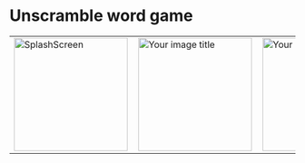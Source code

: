 # Unscramble word game


<table>
<td><img src="https://user-images.githubusercontent.com/90538362/147498877-2fd8f71b-8466-4bed-9439-b1866b7e3d65.jpg" alt="SplashScreen" width="200" />
<td><img src="https://user-images.githubusercontent.com/90538362/147498879-62af2350-4e89-4cfa-89bd-7ba5834b14c7.jpg" alt="Your image title" width="200" align="right"/>
<td><img src="https://user-images.githubusercontent.com/90538362/147498882-a4f3e4a6-51b6-4584-865c-eb817eab28a0.jpg" alt="Your image title" width="200" align="right"/>
</table>


